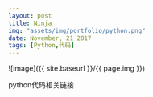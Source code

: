 ```yaml
---
layout: post
title: Ninja
img: "assets/img/portfolio/python.png"
date: November, 21 2017
tags: [Python,代码]
---
```


![image]({{ site.baseurl }}/{{ page.img }})

python代码相关链接
